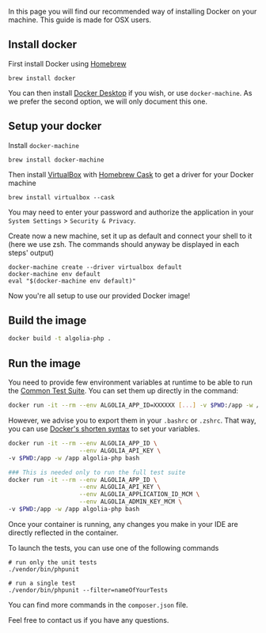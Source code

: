 In this page you will find our recommended way of installing Docker on your machine. 
This guide is made for OSX users.

## Install docker

First install Docker using [Homebrew](https://brew.sh/)
```
brew install docker
```

You can then install [Docker Desktop](https://docs.docker.com/get-docker/) if you wish, or use `docker-machine`. As we prefer the second option, we will only document this one.

## Setup your docker

Install `docker-machine`
```
brew install docker-machine
```

Then install [VirtualBox](https://www.virtualbox.org/) with [Homebrew Cask](https://github.com/Homebrew/homebrew-cask) to get a driver for your Docker machine
```
brew install virtualbox --cask
```

You may need to enter your password and authorize the application in your `System Settings` > `Security & Privacy`.

Create now a new machine, set it up as default and connect your shell to it (here we use zsh. The commands should anyway be displayed in each steps' output)

```
docker-machine create --driver virtualbox default
docker-machine env default
eval "$(docker-machine env default)"
```

Now you're all setup to use our provided Docker image!

## Build the image

```bash
docker build -t algolia-php .
```

## Run the image

You need to provide few environment variables at runtime to be able to run the [Common Test Suite](https://github.com/algolia/algoliasearch-client-specs/tree/master/common-test-suite).
You can set them up directly in the command:

```bash
docker run -it --rm --env ALGOLIA_APP_ID=XXXXXX [...] -v $PWD:/app -w /app algolia-php bash
```

However, we advise you to export them in your `.bashrc` or `.zshrc`. That way, you can use [Docker's shorten syntax](https://docs.docker.com/engine/reference/commandline/run/#set-environment-variables--e---env---env-file) to set your variables.

```bash
docker run -it --rm --env ALGOLIA_APP_ID \
                    --env ALGOLIA_API_KEY \
-v $PWD:/app -w /app algolia-php bash

### This is needed only to run the full test suite
docker run -it --rm --env ALGOLIA_APP_ID \
                    --env ALGOLIA_API_KEY \
                    --env ALGOLIA_APPLICATION_ID_MCM \
                    --env ALGOLIA_ADMIN_KEY_MCM \
-v $PWD:/app -w /app algolia-php bash
```

Once your container is running, any changes you make in your IDE are directly reflected in the container.

To launch the tests, you can use one of the following commands
```shell script
# run only the unit tests
./vendor/bin/phpunit

# run a single test
./vendor/bin/phpunit --filter=nameOfYourTests
```

You can find more commands in the `composer.json` file.

Feel free to contact us if you have any questions.

